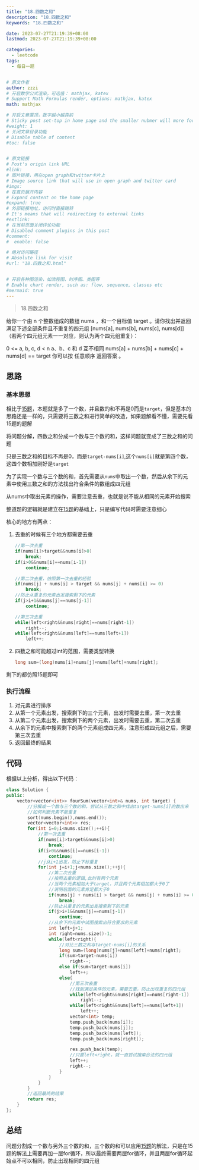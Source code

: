 ```yaml
---
title: "18.四数之和"
description: "18.四数之和"
keywords: "18.四数之和"

date: 2023-07-27T21:19:39+08:00
lastmod: 2023-07-27T21:19:39+08:00

categories:
  - leetcode
tags:
  - 每日一题


# 原文作者
author: zzzi
# 开启数学公式渲染，可选值： mathjax, katex
# Support Math Formulas render, options: mathjax, katex
math: mathjax

# 开启文章置顶，数字越小越靠前
# Sticky post set-top in home page and the smaller nubmer will more forward.
#weight: 1
# 关闭文章目录功能
# Disable table of content
#toc: false


# 原文链接
# Post's origin link URL
#link:
# 图片链接，用在open graph和twitter卡片上
# Image source link that will use in open graph and twitter card
#imgs:
# 在首页展开内容
# Expand content on the home page
#expand: true
# 外部链接地址，访问时直接跳转
# It's means that will redirecting to external links
#extlink:
# 在当前页面关闭评论功能
# Disabled comment plugins in this post
#comment:
#  enable: false

# 绝对访问路径
# Absolute link for visit
#url: "18.四数之和.html"


# 开启各种图渲染，如流程图、时序图、类图等
# Enable chart render, such as: flow, sequence, classes etc
#mermaid: true
---
```


>18.四数之和

给你一个由 n 个整数组成的数组 nums ，和一个目标值 target 。请你找出并返回满足下述全部条件且不重复的四元组 [nums[a], nums[b], nums[c], nums[d]] （若两个四元组元素一一对应，则认为两个四元组重复）：

0 <= a, b, c, d < n
a、b、c 和 d 互不相同
nums[a] + nums[b] + nums[c] + nums[d] == target
你可以按 任意顺序 返回答案 。

<!--more-->

## 思路

### 基本思想

相比于[15题](https://leetcode.cn/problems/3sum/)，本题就是多了一个数，并且数的和不再是0而是`target`，但是基本的思路还是一样的，只需要将三数之和进行简单的改造，如果题解看不懂，需要先看15题的题解

将问题分解，四数之和分成一个数与三个数的和，这样问题就变成了三数之和的问题

只是三数之和的目标不再是0，而是`target-nums[i]`,这个`nums[i]`就是第四个数，这四个数相加刚好是`target`

为了实现一个数与三个数的和，首先需要从`nums`中取出一个数，然后从余下的元素中使用三数之和的方法找出符合条件的数组成四元组

从nums中取出元素的操作，需要注意去重，也就是说不能从相同的元素开始搜索

整道题的逻辑就是建立在[15题](https://leetcode.cn/problems/3sum/)的基础上，只是编写代码时需要注意细心

核心的地方有两点：

1. 去重的时候有三个地方都需要去重

   ```c++
   //第一次去重
   if(nums[i]>target&&nums[i]>0)
       break;
   if(i>0&&nums[i]==nums[i-1])
       continue;
   
   //第二次去重，仿照第一次去重的经验    
   if(nums[j] + nums[i] > target && nums[j] + nums[i] >= 0)
       break;
   //防止从重复的元素出发搜索剩下的元素
   if(j>i+1&&nums[j]==nums[j-1])
       continue;
   
   //第三次去重
   while(left<right&&nums[right]==nums[right-1])
       right--;
   while(left<right&&nums[left]==nums[left+1])
       left++;
   ```

2. 四数之和可能超过int的范围，需要类型转换

   ```c
   long sum=(long)nums[i]+nums[j]+nums[left]+nums[right];
   ```

剩下的都仿照15题即可

### 执行流程

1. 对元素进行排序
2. 从第一个元素出发，搜索剩下的三个元素，出发时需要去重，第一次去重
3. 从第二个元素出发，搜索剩下的两个元素，出发时需要去重，第二次去重
4. 从余下的元素中搜索剩下的两个元素组成四元素，注意形成四元组之后，需要第三次去重
5. 返回最终的结果

## 代码

根据以上分析，得出以下代码：

```c++
class Solution {
public:
    vector<vector<int>> fourSum(vector<int>& nums, int target) {
        //分解成一个数与三个数的和，尝试从三数之和中找出target-nums[i]的数出来
        //如何判断元素不能重复
        sort(nums.begin(),nums.end());
        vector<vector<int>> res;
        for(int i=0;i<nums.size();++i){
            //第一次去重
            if(nums[i]>target&&nums[i]>0)
                break;
            if(i>0&&nums[i]==nums[i-1])
                continue;
            //j从i+1出发，防止下标重复
            for(int j=i+1;j<nums.size();++j){
                //第二次去重
                //按照去重的逻辑,此时有两个元素
                //当两个元素相加大于target，并且两个元素相加都大于0了
                //说明后面的元素肯定都大于0
                if(nums[j] + nums[i] > target && nums[j] + nums[i] >= 0)
                    break;
                //防止从重复的元素出发搜索剩下的元素
                if(j>i+1&&nums[j]==nums[j-1])
                    continue;
                //从余下的元素中试图搜索出符合要求的元素
                int left=j+1;
                int right=nums.size()-1;
                while(left<right){
                    //对比三数之和与target-nums[i]的关系
                    long sum=(long)nums[j]+nums[left]+nums[right];
                    if(sum>target-nums[i])
                        right--;
                    else if(sum<target-nums[i])
                        left++;
                    else{
                        //第三次去重
                        //找到满足条件的元素，需要去重，防止出现重复的四元组
                        while(left<right&&nums[right]==nums[right-1])
                            right--;
                        while(left<right&&nums[left]==nums[left+1])
                            left++;
                        vector<int> temp;
                        temp.push_back(nums[i]);
                        temp.push_back(nums[j]);
                        temp.push_back(nums[left]);
                        temp.push_back(nums[right]);

                        res.push_back(temp);
                        //只要left<right，就一直尝试搜索合法的四元组
                        left++;
                        right--;
                    }
                }
            }
        }
        //返回最终的结果
        return res;
    }
};
```

## 总结

问题分割成一个数与另外三个数的和，三个数的和可以应用[15题](https://leetcode.cn/problems/3sum/)的解法，只是在15题的解法上需要再加一层for循环，所以最终需要两层for循环，并且两层for循环起始点不可以相同，防止出现相同的四元组
